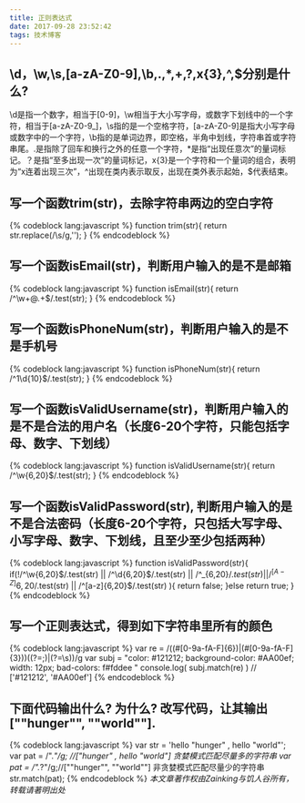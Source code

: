 ```yaml
---
title: 正则表达式
date: 2017-09-28 23:52:42
tags: 技术博客
---
```


## \d，\w,\s,[a-zA-Z0-9],\b,.,\*,+,?,x{3},^,$分别是什么?
\d是指一个数字，相当于[0-9]，\w相当于大小写字母，或数字下划线中的一个字符，相当于[a-zA-Z0-9_]，\s指的是一个空格字符，[a-zA-Z0-9]是指大小写字母或数字中的一个字符，\b指的是单词边界，即空格，半角中划线，字符串首或字符串尾。.是指除了回车和换行之外的任意一个字符，\*是指“出现任意次”的量词标记。？是指“至多出现一次”的量词标记，x{3}是一个字符和一个量词的组合，表明为“x连着出现三次”，^出现在类内表示取反，出现在类外表示起始，$代表结束。
## 写一个函数trim(str)，去除字符串两边的空白字符
{% codeblock lang:javascript %}
function trim(str){
	return str.replace(/\s/g,'');
}
{% endcodeblock %}
## 写一个函数isEmail(str)，判断用户输入的是不是邮箱
{% codeblock lang:javascript %}
function isEmail(str){
	return /^\w+@.+$/.test(str);
}
{% endcodeblock %}
## 写一个函数isPhoneNum(str)，判断用户输入的是不是手机号
{% codeblock lang:javascript %}
function isPhoneNum(str){
	return /^1\d{10}$/.test(str);
}
{% endcodeblock %}
## 写一个函数isValidUsername(str)，判断用户输入的是不是合法的用户名（长度6-20个字符，只能包括字母、数字、下划线）
{% codeblock lang:javascript %}
function isValidUsername(str){
	return /^\w{6,20}$/.test(str);
}
{% endcodeblock %}
## 写一个函数isValidPassword(str), 判断用户输入的是不是合法密码（长度6-20个字符，只包括大写字母、小写字母、数字、下划线，且至少至少包括两种）
{% codeblock lang:javascript %}
function isValidPassword(str){
	if(!/^\w{6,20}$/.test(str) || 
	   /^\d{6,20}$/.test(str) ||
	   /^_{6,20}$/.test(str) ||
	   /^[A-Z]{6,20}$/.test(str) ||
	   /^[a-z]{6,20}$/.test(str)
	   ){
		return false;
    }else return true;
}
{% endcodeblock %}
## 写一个正则表达式，得到如下字符串里所有的颜色
{% codeblock lang:javascript %}
var re = /((#[0-9a-fA-F]{6})|(#[0-9a-fA-F]{3}))((?=;)|(?=\s))/g
var subj = "color: #121212; background-color: #AA00ef; width: 12px; bad-colors: f#fddee "
console.log( subj.match(re) )  // ['#121212', '#AA00ef']
{% endcodeblock %}
## 下面代码输出什么? 为什么? 改写代码，让其输出[""hunger"", ""world""].
{% codeblock lang:javascript %}
var str = 'hello  "hunger" , hello "world"';
var pat =  /".*"/g; //["hunger" , hello "world"] 贪婪模式匹配尽量多的字符串
var pat =  /".*?"/g;//[""hunger"", ""world""] 非贪婪模式匹配尽量少的字符串
str.match(pat);
{% endcodeblock %}
*本文章著作权由Zainking与饥人谷所有，转载请著明出处*